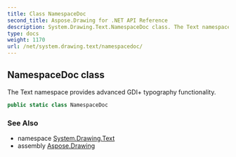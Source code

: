 ```yaml
---
title: Class NamespaceDoc
second_title: Aspose.Drawing for .NET API Reference
description: System.Drawing.Text.NamespaceDoc class. The Text namespace provides advanced GDI typography functionality
type: docs
weight: 1170
url: /net/system.drawing.text/namespacedoc/
---
```

## NamespaceDoc class

The Text namespace provides advanced GDI+ typography functionality.

```csharp
public static class NamespaceDoc
```

### See Also

* namespace [System.Drawing.Text](../../system.drawing.text/)
* assembly [Aspose.Drawing](../../)


